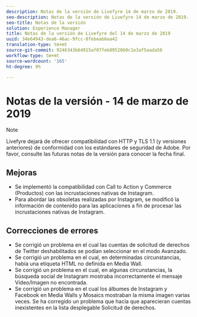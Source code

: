 ```yaml
---
description: Notas de la versión de Livefyre 14 de marzo de 2019.
seo-description: Notas de la versión de Livefyre 14 de marzo de 2019.
seo-title: Notas de la versión
solution: Experience Manager
title: Notas de la versión de Livefyre del 14 de marzo de 2019
uuid: 34e64943-dea6-46ac-9fcc-8febeab6aa42
translation-type: tm+mt
source-git-commit: 9246343b64915af07feb8952060c1e3af5aada56
workflow-type: tm+mt
source-wordcount: '165'
ht-degree: 9%

---
```



# Notas de la versión - 14 de marzo de 2019

>[!NOTE]
>
>Livefyre dejará de ofrecer compatibilidad con HTTP y TLS 1.1 (y versiones anteriores) de conformidad con los estándares de seguridad de Adobe.  Por favor, consulte las futuras notas de la versión para conocer la fecha final.

## Mejoras

* Se implementó la compatibilidad con Call to Action y Commerce (Productos) con las incrustaciones nativas de Instagram.
* Para abordar las obsoletas realizadas por Instagram, se modificó la información de contenido para las aplicaciones a fin de procesar las incrustaciones nativas de Instagram.


## Correcciones de errores

* Se corrigió un problema en el cual las cuentas de solicitud de derechos de Twitter deshabilitados se podían seleccionar en el modo Avanzado.
* Se corrigió un problema en el cual, en determinadas circunstancias, había una etiqueta HTML no definida en Media Wall.
* Se corrigió un problema en el cual, en algunas circunstancias, la búsqueda social de Instagram mostraba incorrectamente el mensaje Vídeo/Imagen no encontrada.
* Se corrigió un problema en el cual los álbumes de Instagram y Facebook en Media Walls y Mosaics mostraban la misma imagen varias veces.
Se ha corregido un problema que hacía que aparecieran cuentas inexistentes en la lista desplegable Solicitud de derechos.